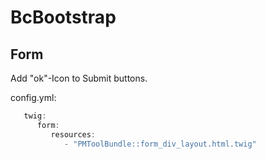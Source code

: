 # BcBootstrap

## Form

Add "ok"-Icon to Submit buttons.

config.yml:

```js
   twig:
      form:
         resources:
            - "PMToolBundle::form_div_layout.html.twig"
```